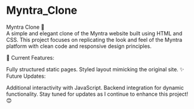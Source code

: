 # Myntra_Clone
Myntra Clone 🌟
<br>
A simple and elegant clone of the Myntra website built using HTML and CSS. This project focuses on replicating the look and feel of the Myntra platform with clean code and responsive design principles.

🚀 Current Features:

Fully structured static pages.
Styled layout mimicking the original site.
✨ Future Updates:

Additional interactivity with JavaScript.
Backend integration for dynamic functionality.
Stay tuned for updates as I continue to enhance this project! 😊
